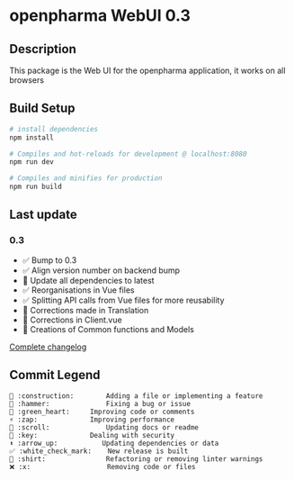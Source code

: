 # openpharma WebUI 0.3

## Description
This package is the Web UI for the openpharma application, it works on all browsers


## Build Setup

``` bash
# install dependencies
npm install

# Compiles and hot-reloads for development @ localhost:8080
npm run dev

# Compiles and minifies for production
npm run build
```

## Last update

### 0.3
  - ✅ Bump to 0.3
  - ✅ Align version number on backend bump
  - 🔁 Update all dependencies to latest
  - ✅ Reorganisations in Vue files
  - ✅ Splitting API calls from Vue files for more reusability
  - 🔨 Corrections made in Translation
  - 🔨 Corrections in Client.vue
  - 🚧 Creations of Common functions and Models

[Complete changelog](https://github.com/Bworld-Studio/openpharmaUI/blob/main/CHANGELOG.md)

## Commit Legend
```
🚧 :construction:		Adding a file or implementing a feature
🔨 :hammer:				Fixing a bug or issue
💚 :green_heart:		Improving code or comments
⚡ :zap:				Improving performance
📜 :scroll:				Updating docs or readme
🔑 :key:				Dealing with security
⬆️ :arrow_up:			Updating dependencies or data
✅ :white_check_mark:	New release is built
👕 :shirt:				Refactoring or removing linter warnings
❌ :x:					Removing code or files
```

